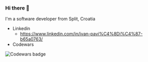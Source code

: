 ### Hi there 👋

I'm a software developer from Split, Croatia

- Linkedin 
  -   https://www.linkedin.com/in/ivan-pavi%C4%8Di%C4%87-b65a0763/
- Codewars
<img src = "https://www.codewars.com/users/ivpavici/badges/large" alt="Codewars badge"/>

<!--
**ivpavici/ivpavici** is a ✨ _special_ ✨ repository because its `README.md` (this file) appears on your GitHub profile.

Here are some ideas to get you started:

- 🔭 I’m currently working on ...
- 🌱 I’m currently learning ...
- 👯 I’m looking to collaborate on ...
- 🤔 I’m looking for help with ...
- 💬 Ask me about ...
- 📫 How to reach me: ...
- 😄 Pronouns: ...
- ⚡ Fun fact: ...
-->
